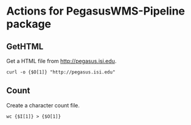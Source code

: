 # Actions for PegasusWMS-Pipeline package

## GetHTML

Get a HTML file from http://pegasus.isi.edu.

```
curl -o {$O[1]} "http://pegasus.isi.edu"
```

## Count

Create a character count file.

```
wc {$I[1]} > {$O[1]}
```
